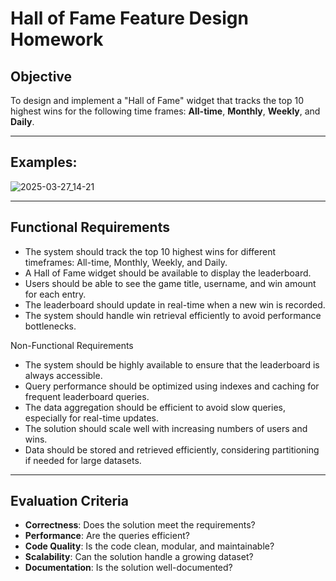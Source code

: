 # Hall of Fame Feature Design Homework

## Objective
To design and implement a "Hall of Fame" widget that tracks the top 10 highest wins for the following time frames: **All-time**, **Monthly**, **Weekly**, and **Daily**.

---

## Examples:

![2025-03-27_14-21](https://github.com/user-attachments/assets/beca0e1b-c73e-48a9-b797-e774994da658)


---
## Functional Requirements

* The system should track the top 10 highest wins for different timeframes: All-time, Monthly, Weekly, and Daily.
* A Hall of Fame widget should be available to display the leaderboard.
* Users should be able to see the game title, username, and win amount for each entry.
* The leaderboard should update in real-time when a new win is recorded.
* The system should handle win retrieval efficiently to avoid performance bottlenecks.

Non-Functional Requirements
* The system should be highly available to ensure that the leaderboard is always accessible.
* Query performance should be optimized using indexes and caching for frequent leaderboard queries.
* The data aggregation should be efficient to avoid slow queries, especially for real-time updates.
* The solution should scale well with increasing numbers of users and wins.
* Data should be stored and retrieved efficiently, considering partitioning if needed for large datasets.
---

## Evaluation Criteria

- **Correctness**: Does the solution meet the requirements?
- **Performance**: Are the queries efficient?
- **Code Quality**: Is the code clean, modular, and maintainable?
- **Scalability**: Can the solution handle a growing dataset?
- **Documentation**: Is the solution well-documented?
